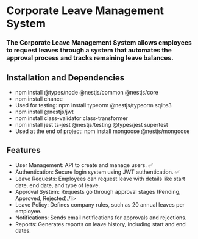 <!DOCTYPE html>
<html lang="pt-br">
<head>
    <meta charset="UTF-8">
    <meta name="viewport" content="width=device-width, initial-scale=1.0">
    <meta property="og:title" content="Corporate Leave Management System">
    <meta property="og:description" content="The Corporate Leave Management System allows employees to request leaves through a system that automates the approval process and tracks remaining leave balances.">
    <meta property="og:image" content="https://raw.githubusercontent.com/joaoezx/CorporateLeaveManagementSystem/main/OIP.jpg">
    <meta property="og:url" content="https://github.com/joaoezx/CorporateLeaveManagementSystem">
</head>
<body>
  
<h1>Corporate Leave Management System</h1>

<h3>The Corporate Leave Management System allows employees to request leaves through a system that automates the approval process and tracks remaining leave balances.</h3>

<h2>Installation and Dependencies</h2>

<ul>

<li>npm install @types/node @nestjs/common @nestjs/core</li>

<li>npm install chance</li>

<li>Used for testing: npm install typeorm @nestjs/typeorm sqlite3</li>

<li>npm install @nestjs/jwt</li>

<li>npm install class-validator class-transformer</li>

<li>npm install jest ts-jest @nestjs/testing @types/jest supertest</li>

<li>Used at the end of project: npm install mongoose @nestjs/mongoose</li>

</ul>

<h2>Features</h2>

<ul>

<li>User Management: API to create and manage users. &#9989</li>

<li>Authentication: Secure login system using JWT authentication. &#9989</li>

<li>Leave Requests: Employees can request leave with details like start date, end date, and type of leave.</li>

<li>Approval System: Requests go through approval stages (Pending, Approved, Rejected)./li>

<li>Leave Policy: Defines company rules, such as 20 annual leaves per employee.</li>

<li>Notifications: Sends email notifications for approvals and rejections.</li>

<li>Reports: Generates reports on leave history, including start and end dates.</li>

</ul>
</body>
</html>

</ul>
</body>
</html>
